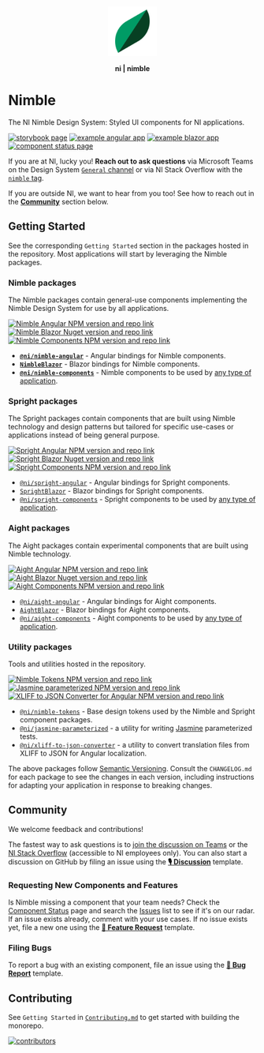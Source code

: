 <div align="center">
    <img src="docs/nimble-logo-icon.svg" width="100px"/>
    <p><b>ni | nimble</b></p>
</div>

# Nimble

The NI Nimble Design System: Styled UI components for NI applications.

[![storybook page](https://img.shields.io/badge/storybook%20documentation-white.svg?logo=storybook)](https://ni.github.io/nimble/storybook)
[![example angular app](https://img.shields.io/badge/example%20angular%20application-dd0031.svg?logo=angular)](https://ni.github.io/nimble/storybook/example-client-app)
[![example blazor app](https://img.shields.io/badge/example%20blazor%20application-572b8a.svg?logo=blazor)](https://ni.github.io/nimble/storybook/blazor-client-app/wwwroot)
[![component status page](https://img.shields.io/badge/✔-component%20status%20table-074023.svg)](https://nimble.ni.dev/storybook/?path=/docs/component-status--docs)

If you are at NI, lucky you! **Reach out to ask questions** via Microsoft Teams on the Design System [`General` channel](https://teams.microsoft.com/l/channel/19%3ACb5zEPCpdADS7kC0XTWXJGwZCq0qHVxnjkiPEWeEz7k1%40thread.tacv2/General?groupId=180bf0c7-4ff2-405e-8330-fdbe8ab6eb52&tenantId=eb06985d-06ca-4a17-81da-629ab99f6505) or via NI Stack Overflow with the [`nimble` tag](https://ni.stackenterprise.co/questions/tagged/813).

If you are outside NI, we want to hear from you too! See how to reach out in the [**Community**](#community) section below.

## Getting Started

See the corresponding `Getting Started` section in the packages hosted in the repository. Most applications will start by leveraging the Nimble packages.

### Nimble packages

The Nimble packages contain general-use components implementing the Nimble Design System for use by all applications.

[![Nimble Angular NPM version and repo link](https://img.shields.io/npm/v/@ni/nimble-angular.svg?label=@ni/nimble-angular)](https://www.npmjs.com/package/@ni/nimble-angular)
[![Nimble Blazor Nuget version and repo link](https://img.shields.io/nuget/v/NimbleBlazor.svg?label=NimbleBlazor)](https://www.nuget.org/packages/NimbleBlazor)
[![Nimble Components NPM version and repo link](https://img.shields.io/npm/v/@ni/nimble-components.svg?label=@ni/nimble-components)](https://www.npmjs.com/package/@ni/nimble-components)

- **[`@ni/nimble-angular`](/packages/angular-workspace/nimble-angular/)** - Angular bindings for Nimble components.
- **[`NimbleBlazor`](/packages/blazor-workspace/NimbleBlazor/)** - Blazor bindings for Nimble components.
- **[`@ni/nimble-components`](/packages/nimble-components/)** - Nimble components to be used by [any type of application](https://custom-elements-everywhere.com/).

### Spright packages

The Spright packages contain components that are built using Nimble technology and design patterns but tailored for specific use-cases or applications instead of being general purpose.

[![Spright Angular NPM version and repo link](https://img.shields.io/npm/v/@ni/spright-angular.svg?label=@ni/spright-angular)](https://www.npmjs.com/package/@ni/spright-angular)
[![Spright Blazor Nuget version and repo link](https://img.shields.io/nuget/v/SprightBlazor.svg?label=SprightBlazor)](https://www.nuget.org/packages/SprightBlazor)
[![Spright Components NPM version and repo link](https://img.shields.io/npm/v/@ni/spright-components.svg?label=@ni/spright-components)](https://www.npmjs.com/package/@ni/spright-components)

- [`@ni/spright-angular`](/packages/angular-workspace/spright-angular/) - Angular bindings for Spright components.
- [`SprightBlazor`](/packages/blazor-workspace/SprightBlazor/) - Blazor bindings for Spright components.
- [`@ni/spright-components`](/packages/spright-components/) - Spright components to be used by [any  type of application](https://custom-elements-everywhere.com/).

### Aight packages

The Aight packages contain experimental components that are built using Nimble technology.

[![Aight Angular NPM version and repo link](https://img.shields.io/npm/v/@ni/aight-angular.svg?label=@ni/aight-angular)](https://www.npmjs.com/package/@ni/aight-angular)
[![Aight Blazor Nuget version and repo link](https://img.shields.io/nuget/v/AightBlazor.svg?label=AightBlazor)](https://www.nuget.org/packages/AightBlazor)
[![Aight Components NPM version and repo link](https://img.shields.io/npm/v/@ni/aight-components.svg?label=@ni/aight-components)](https://www.npmjs.com/package/@ni/aight-components)

- [`@ni/aight-angular`](/packages/angular-workspace/aight-angular/) - Angular bindings for Aight components.
- [`AightBlazor`](/packages/blazor-workspace/AightBlazor/) - Blazor bindings for Aight components.
- [`@ni/aight-components`](/packages/aight-components/) - Aight components to be used by [any  type of application](https://custom-elements-everywhere.com/).

### Utility packages

Tools and utilities hosted in the repository.

[![Nimble Tokens NPM version and repo link](https://img.shields.io/npm/v/@ni/nimble-tokens.svg?label=@ni/nimble-tokens)](https://www.npmjs.com/package/@ni/nimble-tokens)
[![Jasmine parameterized NPM version and repo link](https://img.shields.io/npm/v/@ni/jasmine-parameterized.svg?label=@ni/jasmine-parameterized)](https://www.npmjs.com/package/@ni/jasmine-parameterized)
[![XLIFF to JSON Converter for Angular NPM version and repo link](https://img.shields.io/npm/v/@ni/xliff-to-json-converter.svg?label=@ni/xliff-to-json-converter)](https://www.npmjs.com/package/@ni/xliff-to-json-converter)

- [`@ni/nimble-tokens`](/packages/nimble-tokens/) - Base design tokens used by the Nimble and Spright component packages.
- [`@ni/jasmine-parameterized`](/packages/jasmine-parameterized/) - a utility for writing [Jasmine](https://jasmine.github.io/) parameterized tests.
- [`@ni/xliff-to-json-converter`](/packages/xliff-to-json-converter/) - a utility to convert translation files from XLIFF to JSON for Angular localization.

The above packages follow [Semantic Versioning](https://semver.org). Consult the `CHANGELOG.md` for each package to see the changes in each version, including instructions for adapting your application in response to breaking changes.

## Community

We welcome feedback and contributions!

The fastest way to ask questions is to [join the discussion on Teams](https://teams.microsoft.com/l/channel/19%3ACb5zEPCpdADS7kC0XTWXJGwZCq0qHVxnjkiPEWeEz7k1%40thread.tacv2/General?groupId=180bf0c7-4ff2-405e-8330-fdbe8ab6eb52&tenantId=eb06985d-06ca-4a17-81da-629ab99f6505) or the [NI Stack Overflow](https://ni.stackenterprise.co/questions/tagged/813) (accessible to NI employees only). You can also start a discussion on GitHub by filing an issue using the [**🎙 Discussion**](https://github.com/ni/nimble/issues/new/choose) template.

### Requesting New Components and Features

Is Nimble missing a component that your team needs? Check the [Component Status](https://ni.github.io/nimble/storybook/?path=/docs/component-status--docs) page and search the [Issues](https://github.com/ni/nimble/issues) list to see if it's on our radar. If an issue exists already, comment with your use cases. If no issue exists yet, file a new one using the [**🙋 Feature Request**](https://github.com/ni/nimble/issues/new/choose) template.

### Filing Bugs

To report a bug with an existing component, file an issue using the [**🐛 Bug Report**](https://github.com/ni/nimble/issues/new/choose) template.

## Contributing

See `Getting Started` in [`Contributing.md`](/CONTRIBUTING.md#getting-started) to get started with building the monorepo.

[![contributors](https://markupgo.com/github/ni/nimble/contributors?width=800&count=0&circleSpacing=10&removeLogo=true)](https://github.com/ni/nimble/graphs/contributors)
